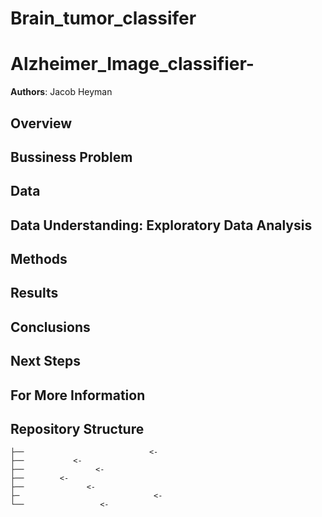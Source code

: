 # Brain_tumor_classifer

# Alzheimer_Image_classifier-

**Authors**: Jacob Heyman


## Overview
 




## Bussiness Problem 



## Data



## Data Understanding: Exploratory Data Analysis
 



## Methods
 
    



## Results




## Conclusions
  

## Next Steps



 

## For More Information







## Repository Structure

```
├──                            <- 
├──           <- 
├──                <- 
├──        <- 
├──              <-        
├─                              <- 
└──                 <- 